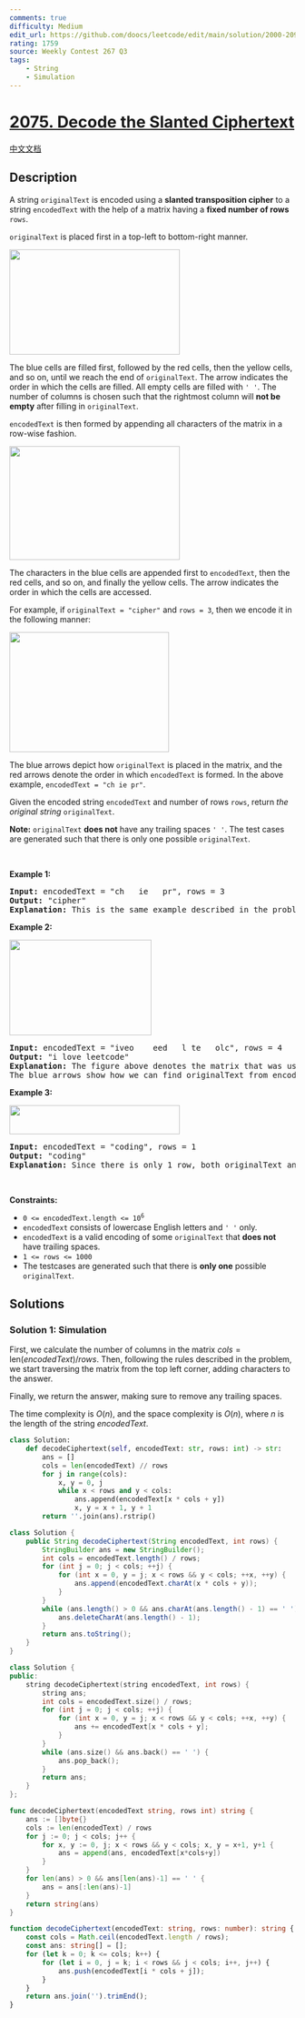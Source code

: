 ```yaml
---
comments: true
difficulty: Medium
edit_url: https://github.com/doocs/leetcode/edit/main/solution/2000-2099/2075.Decode%20the%20Slanted%20Ciphertext/README_EN.md
rating: 1759
source: Weekly Contest 267 Q3
tags:
    - String
    - Simulation
---
```


<!-- problem:start -->

# [2075. Decode the Slanted Ciphertext](https://leetcode.com/problems/decode-the-slanted-ciphertext)

[中文文档](/solution/2000-2099/2075.Decode%20the%20Slanted%20Ciphertext/README.md)

## Description

<p>A string <code>originalText</code> is encoded using a <strong>slanted transposition cipher</strong> to a string <code>encodedText</code> with the help of a matrix having a <strong>fixed number of rows</strong> <code>rows</code>.</p>

<p><code>originalText</code> is placed first in a top-left to bottom-right manner.</p>
<img alt="" src="https://fastly.jsdelivr.net/gh/doocs/leetcode@main/solution/2000-2099/2075.Decode%20the%20Slanted%20Ciphertext/images/exa11.png" style="width: 300px; height: 185px;" />
<p>The blue cells are filled first, followed by the red cells, then the yellow cells, and so on, until we reach the end of <code>originalText</code>. The arrow indicates the order in which the cells are filled. All empty cells are filled with <code>&#39; &#39;</code>. The number of columns is chosen such that the rightmost column will <strong>not be empty</strong> after filling in <code>originalText</code>.</p>

<p><code>encodedText</code> is then formed by appending all characters of the matrix in a row-wise fashion.</p>
<img alt="" src="https://fastly.jsdelivr.net/gh/doocs/leetcode@main/solution/2000-2099/2075.Decode%20the%20Slanted%20Ciphertext/images/exa12.png" style="width: 300px; height: 200px;" />
<p>The characters in the blue cells are appended first to <code>encodedText</code>, then the red cells, and so on, and finally the yellow cells. The arrow indicates the order in which the cells are accessed.</p>

<p>For example, if <code>originalText = &quot;cipher&quot;</code> and <code>rows = 3</code>, then we encode it in the following manner:</p>
<img alt="" src="https://fastly.jsdelivr.net/gh/doocs/leetcode@main/solution/2000-2099/2075.Decode%20the%20Slanted%20Ciphertext/images/desc2.png" style="width: 281px; height: 211px;" />
<p>The blue arrows depict how <code>originalText</code> is placed in the matrix, and the red arrows denote the order in which <code>encodedText</code> is formed. In the above example, <code>encodedText = &quot;ch ie pr&quot;</code>.</p>

<p>Given the encoded string <code>encodedText</code> and number of rows <code>rows</code>, return <em>the original string</em> <code>originalText</code>.</p>

<p><strong>Note:</strong> <code>originalText</code> <strong>does not</strong> have any trailing spaces <code>&#39; &#39;</code>. The test cases are generated such that there is only one possible <code>originalText</code>.</p>

<p>&nbsp;</p>
<p><strong class="example">Example 1:</strong></p>

<pre>
<strong>Input:</strong> encodedText = &quot;ch   ie   pr&quot;, rows = 3
<strong>Output:</strong> &quot;cipher&quot;
<strong>Explanation:</strong> This is the same example described in the problem description.
</pre>

<p><strong class="example">Example 2:</strong></p>
<img alt="" src="https://fastly.jsdelivr.net/gh/doocs/leetcode@main/solution/2000-2099/2075.Decode%20the%20Slanted%20Ciphertext/images/exam1.png" style="width: 250px; height: 168px;" />
<pre>
<strong>Input:</strong> encodedText = &quot;iveo    eed   l te   olc&quot;, rows = 4
<strong>Output:</strong> &quot;i love leetcode&quot;
<strong>Explanation:</strong> The figure above denotes the matrix that was used to encode originalText. 
The blue arrows show how we can find originalText from encodedText.
</pre>

<p><strong class="example">Example 3:</strong></p>
<img alt="" src="https://fastly.jsdelivr.net/gh/doocs/leetcode@main/solution/2000-2099/2075.Decode%20the%20Slanted%20Ciphertext/images/eg2.png" style="width: 300px; height: 51px;" />
<pre>
<strong>Input:</strong> encodedText = &quot;coding&quot;, rows = 1
<strong>Output:</strong> &quot;coding&quot;
<strong>Explanation:</strong> Since there is only 1 row, both originalText and encodedText are the same.
</pre>

<p>&nbsp;</p>
<p><strong>Constraints:</strong></p>

<ul>
	<li><code>0 &lt;= encodedText.length &lt;= 10<sup>6</sup></code></li>
	<li><code>encodedText</code> consists of lowercase English letters and <code>&#39; &#39;</code> only.</li>
	<li><code>encodedText</code> is a valid encoding of some <code>originalText</code> that <strong>does not</strong> have trailing spaces.</li>
	<li><code>1 &lt;= rows &lt;= 1000</code></li>
	<li>The testcases are generated such that there is <strong>only one</strong> possible <code>originalText</code>.</li>
</ul>

## Solutions

<!-- solution:start -->

### Solution 1: Simulation

First, we calculate the number of columns in the matrix $cols = \text{len}(encodedText) / rows$. Then, following the rules described in the problem, we start traversing the matrix from the top left corner, adding characters to the answer.

Finally, we return the answer, making sure to remove any trailing spaces.

The time complexity is $O(n)$, and the space complexity is $O(n)$, where $n$ is the length of the string $encodedText$.

<!-- tabs:start -->

```python
class Solution:
    def decodeCiphertext(self, encodedText: str, rows: int) -> str:
        ans = []
        cols = len(encodedText) // rows
        for j in range(cols):
            x, y = 0, j
            while x < rows and y < cols:
                ans.append(encodedText[x * cols + y])
                x, y = x + 1, y + 1
        return ''.join(ans).rstrip()
```

```java
class Solution {
    public String decodeCiphertext(String encodedText, int rows) {
        StringBuilder ans = new StringBuilder();
        int cols = encodedText.length() / rows;
        for (int j = 0; j < cols; ++j) {
            for (int x = 0, y = j; x < rows && y < cols; ++x, ++y) {
                ans.append(encodedText.charAt(x * cols + y));
            }
        }
        while (ans.length() > 0 && ans.charAt(ans.length() - 1) == ' ') {
            ans.deleteCharAt(ans.length() - 1);
        }
        return ans.toString();
    }
}
```

```cpp
class Solution {
public:
    string decodeCiphertext(string encodedText, int rows) {
        string ans;
        int cols = encodedText.size() / rows;
        for (int j = 0; j < cols; ++j) {
            for (int x = 0, y = j; x < rows && y < cols; ++x, ++y) {
                ans += encodedText[x * cols + y];
            }
        }
        while (ans.size() && ans.back() == ' ') {
            ans.pop_back();
        }
        return ans;
    }
};
```

```go
func decodeCiphertext(encodedText string, rows int) string {
	ans := []byte{}
	cols := len(encodedText) / rows
	for j := 0; j < cols; j++ {
		for x, y := 0, j; x < rows && y < cols; x, y = x+1, y+1 {
			ans = append(ans, encodedText[x*cols+y])
		}
	}
	for len(ans) > 0 && ans[len(ans)-1] == ' ' {
		ans = ans[:len(ans)-1]
	}
	return string(ans)
}
```

```ts
function decodeCiphertext(encodedText: string, rows: number): string {
    const cols = Math.ceil(encodedText.length / rows);
    const ans: string[] = [];
    for (let k = 0; k <= cols; k++) {
        for (let i = 0, j = k; i < rows && j < cols; i++, j++) {
            ans.push(encodedText[i * cols + j]);
        }
    }
    return ans.join('').trimEnd();
}
```

<!-- tabs:end -->

<!-- solution:end -->

<!-- problem:end -->
